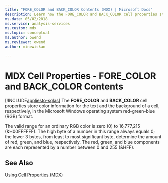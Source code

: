 ```yaml
---
title: "FORE_COLOR and BACK_COLOR Contents (MDX) | Microsoft Docs"
description: Learn how the FORE_COLOR and BACK_COLOR cell properties store color information for the text and the background of a cell, respectively. 
ms.date: 05/02/2018
ms.service: analysis-services
ms.custom: mdx
ms.topic: conceptual
ms.author: owend
ms.reviewer: owend
author: minewiskan

---
```

# MDX Cell Properties - FORE_COLOR and BACK_COLOR Contents
[!INCLUDE[appliesto-sqlas](../../includes/appliesto-sqlas.md)]
  The **FORE_COLOR** and **BACK_COLOR** cell properties store color information for the text and the background of a cell, respectively, in the Microsoft Windows operating system red-green-blue (RGB) format.  
  
 The valid range for an ordinary RGB color is zero (0) to 16,777,215 (&H00FFFFFF). The high byte of a number in this range always equals 0; the lower 3 bytes, from least to most significant byte, determine the amount of red, green, and blue, respectively. The red, green, and blue components are each represented by a number between 0 and 255 (&HFF).  
  
## See Also  
 [Using Cell Properties &#40;MDX&#41;](../../../analysis-services/multidimensional-models/mdx/mdx-cell-properties-using-cell-properties.md)  
  
  
